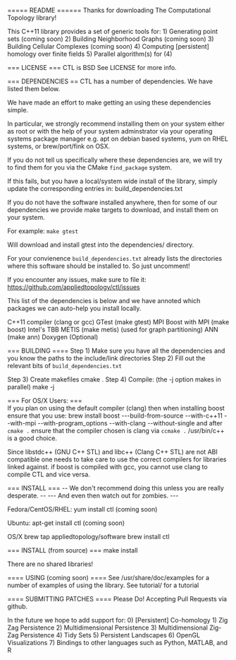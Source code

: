 ===== README ======
Thanks for downloading The Computational Topology library!

This C++11 library provides a set of generic tools for:
	1) Generating point sets (coming soon)
	2) Building Neighborhood Graphs (coming soon)
	3) Building Cellular Complexes (coming soon)
	4) Computing [persistent] homology over finite fields
	5) Parallel algorithm(s) for (4)

=== LICENSE ===
CTL is BSD See LICENSE for more info. 

=== DEPENDENCIES ==
CTL has a number of dependencies. We have listed them below.

We have made an effort to make getting an using these dependencies simple.

In particular, we strongly recommend installing them on your system either
as root or with the help of your system adminstrator via your operating systems
package manager e.g. apt on debian based systems, yum on RHEL systems, or 
brew/port/fink on OSX.


If you do not tell us specifically where these dependencies are, we will try to
find them for you via the CMake `find_package` system. 

If this fails, but you have a local/system wide install of the library, 
simply update the corresponding entries in:
	build_dependencies.txt

If you do not have the software installed anywhere, then for some of our 
dependencies we provide make targets to download, and install them on your 
system.

For example:
	`make gtest`

Will download and install gtest into the dependencies/ directory.

For your convienence `build_dependencies.txt` already lists the directories
where this software should be installed to. So just uncomment!

If you encounter any issues, make sure to file it:
  https://github.com/appliedtopology/ctl/issues

This list of the dependencies is below and we have annoted 
which packages we can auto-help you install locally.

C++11 compiler (clang or gcc)
GTest (make gtest)
MPI 
Boost with MPI (make boost)
Intel's TBB 
METIS (make metis) (used for graph partitioning)
ANN (make ann)
Doxygen (Optional)

=== BUILDING ====
Step 1) Make sure you have all the dependencies and you know the paths to the 
						     include/link directories
Step 2) Fill out the relevant bits of `build_dependencies.txt`

Step 3) Create makefiles
	cmake .
Step 4) Compile: (the -j option makes in parallel)
	make -j 

=== For OS/X Users: ===  
If you plan on using the default compiler (clang)
then when installing boost ensure that you use:
	brew install boost ---build-from-source --with-c++11 --with-mpi --with-program_options --with-clang --without-single
and after `cmake .` ensure that the compiler chosen is clang via `ccmake .` /usr/bin/c++ 
is a good choice.

Since libstdc++ (GNU C++ STL) and libc++ (Clang C++ STL) are not ABI compatible
one needs to take care to use the correct compilers for libraries linked against.
if boost is compiled with gcc, you cannot use clang to compile CTL and vice versa.


=== INSTALL === 
-- We don't recommend doing this unless you are really desperate. --
 --- And even then watch out for zombies. --- 

Fedora/CentOS/RHEL:
yum install ctl (coming soon)

Ubuntu:
apt-get install ctl (coming soon)

OS/X
brew tap appliedtopology/software
brew install ctl

=== INSTALL (from source) ===
make install

There are no shared libraries!

==== USING (coming soon) ====
See /usr/share/doc/examples for a number of examples of using the library. 
See tutorial/ for a tutorial 

==== SUBMITTING PATCHES ====
Please Do! Accepting Pull Requests via github.

In the future we hope to add support for:
	0) [Persistent] Co-homology
	1) Zig Zag Persistence
	2) Multidimensional Persistence
	3) Multidimensional Zig-Zag Persistence
	4) Tidy Sets
	5) Persistent Landscapes
	6) OpenGL Visualizations
	7) Bindings to other languages such as Python, MATLAB, and R
